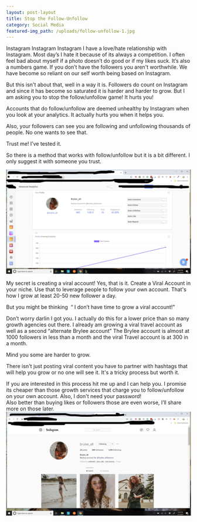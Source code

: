 ```yaml
---
layout: post-layout
title: Stop the Follow-Unfollow
category: Social Media
featured-img_path: /uploads/follow-unfollow-1.jpg
---
```


Instagram Instagram Instagram I have a love/hate relationship with Instagram. Most day’s I hate it because of its always a competition. I often feel bad about myself if a photo doesn’t do good or if my likes suck. It’s also a numbers game. If you don’t have the followers you aren't worthwhile. We have become so reliant on our self worth being based on Instagram.&nbsp;

But this isn't about that, well in a way it is. Followers do count on Instagram and since it has become so saturated it is harder and harder to grow. But I am asking you to stop the follow/unfollow game\! It hurts you\!&nbsp;

Accounts that do follow/unfollow are deemed unhealthy by Instagram when you look at your analytics. It actually hurts you when it helps you.&nbsp;

Also, your followers can see you are following and unfollowing thousands of people. No one wants to see that.&nbsp;

Trust me\! I’ve tested it.&nbsp;

So there is a method that works with follow/unfollow but it is a bit different. I only suggest it with someone you trust.&nbsp;

![](/uploads/follow-unfollow-4.jpg)

My secret is creating a viral account\! Yes, that is it. Create a Viral Account in your niche. Use that to leverage people to follow your own account. That's how I grow at least 20-50 new follower a day.&nbsp;

But you might be thinking &nbsp;“ I don’t have time to grow a viral account\!”

Don’t worry darlin I got you. I actually do this for a lower price than so many growth agencies out there. I already am growing a viral travel account as well as a second “alternate Brylee account” The Brylee account is almost at 1000 followers in less than a month and the viral Travel account is at 300 in a month.&nbsp;

Mind you some are harder to grow.

There isn't just posting viral content you have to partner with hashtags that will help you grow or no one will see it. It's a tricky process but worth it.&nbsp;

If you are interested in this process hit me up and I can help you. I promise its cheaper than those growth services that charge you to follow/unfollow on your own account. Also, I don't need your password\!&nbsp;<br>Also better than buying likes or followers those are even worse, I’ll share more on those later.&nbsp;<br>![](/uploads/follow-unfollow-3.jpg)

